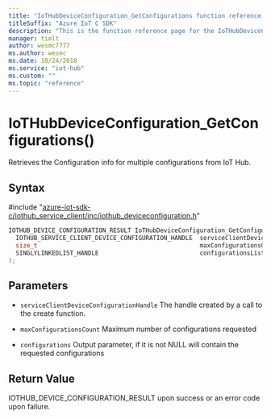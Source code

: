 ```yaml
---                             
title: "IoTHubDeviceConfiguration_GetConfigurations function reference | Microsoft Docs" 
titleSuffix: "Azure IoT C SDK"            
description: "This is the function reference page for the IoTHubDeviceConfiguration_GetConfigurations() function in the Azure IoT C SDK. This SDK is used with Azure IoT Hub and Azure IoT Hub Device Provisioning Service"            
manager: timlt                 
author: wesmc7777              
ms.author: wesmc               
ms.date: 10/24/2018                    
ms.service: "iot-hub"             
ms.custom: ""                
ms.topic: "reference"        
---                            
```


# IoTHubDeviceConfiguration_GetConfigurations()

Retrieves the Configuration info for multiple configurations from IoT Hub.

## Syntax

\#include "[azure-iot-sdk-c/iothub_service_client/inc/iothub_deviceconfiguration.h](../iothub-deviceconfiguration-h.md)"  
```C
IOTHUB_DEVICE_CONFIGURATION_RESULT IoTHubDeviceConfiguration_GetConfigurations(
  IOTHUB_SERVICE_CLIENT_DEVICE_CONFIGURATION_HANDLE  serviceClientDeviceConfigurationHandle,
  size_t                                             maxConfigurationsCount,
  SINGLYLINKEDLIST_HANDLE                            configurationsList
);
```

## Parameters
* `serviceClientDeviceConfigurationHandle` The handle created by a call to the create function. 

* `maxConfigurationsCount` Maximum number of configurations requested 

* `configurations` Output parameter, if it is not NULL will contain the requested configurations

## Return Value
IOTHUB_DEVICE_CONFIGURATION_RESULT upon success or an error code upon failure.

